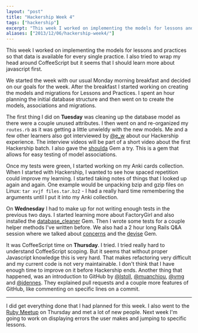 ```yaml
---
layout: "post"
title: "Hackership Week 4"
tags: ["hackership"]
excerpt: "This week I worked on implementing the models for lessons and practices so that data is available for every single practice."
aliases: ["2013/12/06/hackership-week4/"]
---
```


This week I worked on implementing the models for lessons and practices so that data is available for every single practice.
I also tried to wrap my head around CoffeeScript but it seems that I should learn more about javascript first.

We started the week with our usual Monday morning breakfast and decided on our goals for the week. After the breakfast I started working on creating the
models and migrations for Lessons and Practices. I spent an hour planning the initial database structure and then went on to create the models, associations and migrations.

The first thing I did on **Tuesday** was cleaning up the database model as there were a couple unused attributes. I then went on and re-organized my `routes.rb` as it was getting a little unwieldy with the new models. Me and a few other learners also got interviewed by [@e_w](https://twitter.com/visavis_kid) about our Hackership experience. The interview videos will be part of a short video about the first Hackership batch. I also gave the [shoulda](https://github.com/thoughtbot/shoulda) Gem a try. This is a gem that allows for easy testing of model associations.

Once my tests were green, I started working on my Anki cards collection. When I started with Hackership, I wanted to see how spaced repetition could improve my learning. I started taking notes of things that I looked up again and again. One example would be unpacking bzip and gzip files on Linux: `tar xvjf files.tar.bz2` - I had a really hard time remembering the arguments until I put it into my Anki collection.


On **Wednesday** I had to make up for not writing enough tests in the previous two days. I started learning more about FactoryGirl and also installed the [database_cleaner](https://github.com/bmabey/database_cleaner) Gem. Then I wrote some tests for a couple helper methods I've written before. We also had a 2 hour long Rails Q&A session where we talked about [concerns](http://37signals.com/svn/posts/3372-put-chubby-models-on-a-diet-with-concerns) and the [devise](https://github.com/plataformatec/devise) Gem.


It was CoffeeScript time on **Thursday**. I tried. I tried really hard to understand CoffeeScript scoping. But it seems that without proper Javascript knowledge this is very hard. That makes refactoring very difficult and my current code is not very maintainable. I don't think that I have enough time to improve on it before Hackership ends. Another thing that happened, was an introduction to GitHub by [@lstoll](https://twitter.com/lstoll), [@muanchiou](https://twitter.com/muanchiou), [@vmg](https://twitter.com/vmg) and [@jdennes](https://twitter.com/jdennes). They explained pull requests and a couple more features of GitHub, like commenting on specific lines on a commit.

---

I did get everything done that I had planned for this week. I also went to the [Ruby Meetup](http://berlin.onruby.de/events/december-meetup-2013) on Thursday and met a lot of new people. Next week I'm going to work on displaying errors the user makes and jumping to specific lessons.
